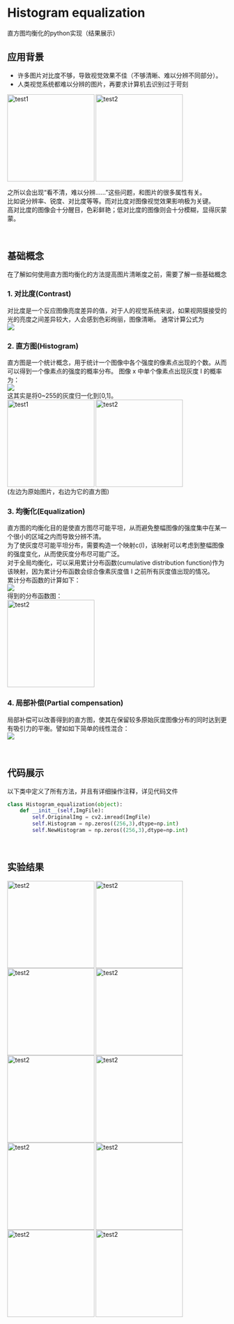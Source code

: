 # Histogram equalization
直方图均衡化的python实现（结果展示）
## 应用背景
- 许多图片对比度不够，导致视觉效果不佳（不够清晰、难以分辨不同部分）。   
- 人类视觉系统都难以分辨的图片，再要求计算机去识别过于苛刻
<img src="https://github.com/EsakaKyo/Histogram_equqlization/blob/master/pic/Test.jpg" align="left" alt="test1" title="GitHub,Social Coding" width="200" height="200" />
<img src="https://github.com/EsakaKyo/Histogram_equlization/blob/master/pic/Test(2).jpg" align="mid" alt="test2" title="GitHub,Social Coding" width="200" height="200" />

之所以会出现“看不清，难以分辨……”这些问题，和图片的很多属性有关。   
比如说分辨率、锐度、对比度等等。而对比度对图像视觉效果影响极为关键。   
高对比度的图像会十分醒目，色彩鲜艳；低对比度的图像则会十分模糊，显得灰蒙蒙。

<br/>   

## 基础概念
在了解如何使用直方图均衡化的方法提高图片清晰度之前，需要了解一些基础概念
### 1. 对比度(Contrast)   
对比度是一个反应图像亮度差异的值，对于人的视觉系统来说，如果视网膜接受的光的亮度之间差异较大，人会感到色彩绚丽，图像清晰。
        通常计算公式为    
        <img src="http://chart.googleapis.com/chart?cht=tx&chl=C=\frac{I_{max}+I_{v}}{I_{min}+I_{v}}" style="border:none;">

### 2. 直方图(Histogram)   
直方图是一个统计概念，用于统计一个图像中各个强度的像素点出现的个数。从而可以得到一个像素点的强度的概率分布。
图像 x 中单个像素点出现灰度 I 的概率为：   
        <img src="http://chart.googleapis.com/chart?cht=tx&chl= p_x(i)=\frac{n_i}{n}" style="border:none;">   
这其实是将0~255的灰度归一化到[0,1]。   
<img src="https://github.com/EsakaKyo/Histogram_equlization/blob/master/pic/Test(1).jpg" align="left" alt="test1" title="GitHub,Social Coding" width="200" height="200" />
<img src="https://github.com/EsakaKyo/Histogram_equlization/blob/master/pic/Histogram(1).jpg"  alt="test2" title="GitHub,Social Coding" width="200" height="200" />    
(左边为原始图片，右边为它的直方图)

### 3. 均衡化(Equalization)   
直方图的均衡化目的是使直方图尽可能平坦，从而避免整幅图像的强度集中在某一个很小的区域之内而导致分辨不清。   
为了使灰度尽可能平坦分布，需要构造一个映射c(I)，该映射可以考虑到整幅图像的强度变化，从而使灰度分布尽可能广泛。   
对于全局均衡化，可以采用累计分布函数(cumulative distribution function)作为该映射，因为累计分布函数会综合像素灰度值 I 之前所有灰度值出现的情况。   
累计分布函数的计算如下：   
<img src="http://chart.googleapis.com/chart?cht=tx&chl= c(I)=\frac{1}{N}\sum_{i=0}^{I}h(i)=c(I-1)+\frac{1}{N}h(I)" style="border:none;">    
得到的分布函数图：   
<img src="https://github.com/EsakaKyo/Histogram_equlization/blob/master/pic/Cumulative_distribution(1).jpg"  alt="test2" title="GitHub,Social Coding" width="200" height="200" />    


### 4. 局部补偿(Partial compensation)   
局部补偿可以改善得到的直方图，使其在保留较多原始灰度图像分布的同时达到更有吸引力的平衡。譬如如下简单的线性混合：   
<img src="http://chart.googleapis.com/chart?cht=tx&chl= f(I)=(1-\alpha)I + \alpha c(I)" style="border:none;">     
    
<br/>

## 代码展示
以下类中定义了所有方法，并且有详细操作注释，详见代码文件
```python
class Histogram_equalization(object):
    def __init__(self,ImgFile):
        self.OriginalImg = cv2.imread(ImgFile)
        self.Histogram = np.zeros((256,3),dtype=np.int)
        self.NewHistogram = np.zeros((256,3),dtype=np.int)
```

<br/>

## 实验结果
<img src="https://github.com/EsakaKyo/Histogram_equlization/blob/master/pic/NewTest(1).jpg"  align ="left" alt="test2" title="GitHub,Social Coding" width="200" height="200" />
<img src="https://github.com/EsakaKyo/Histogram_equlization/blob/master/pic/Test(1).jpg"  alt="test2" title="GitHub,Social Coding" width="200" height="200" />
   
<img src="https://github.com/EsakaKyo/Histogram_equlization/blob/master/pic/NewTest(2).jpg"  align ="left"  alt="test2" title="GitHub,Social Coding" width="200" height="200" />
<img src="https://github.com/EsakaKyo/Histogram_equlization/blob/master/pic/Test(2).jpg"  alt="test2" title="GitHub,Social Coding" width="200" height="200" />
   
<img src="https://github.com/EsakaKyo/Histogram_equlization/blob/master/pic/NewTest(3).jpg"  align ="left"  alt="test2" title="GitHub,Social Coding" width="200" height="200" /> 
<img src="https://github.com/EsakaKyo/Histogram_equlization/blob/master/pic/Test(3).jpg"  alt="test2" title="GitHub,Social Coding" width="200" height="200" /> 
   
<img src="https://github.com/EsakaKyo/Histogram_equlization/blob/master/pic/NewTest(4).jpg"  align ="left"  alt="test2" title="GitHub,Social Coding" width="200" height="200" />
<img src="https://github.com/EsakaKyo/Histogram_equlization/blob/master/pic/Test(4).jpg"  alt="test2" title="GitHub,Social Coding" width="200" height="200" />
   
<img src="https://github.com/EsakaKyo/Histogram_equlization/blob/master/pic/NewTest(5).jpg"  align ="left"  alt="test2" title="GitHub,Social Coding" width="200" height="200" />
<img src="https://github.com/EsakaKyo/Histogram_equlization/blob/master/pic/Test(5).jpg"  alt="test2" title="GitHub,Social Coding" width="200" height="200" />
